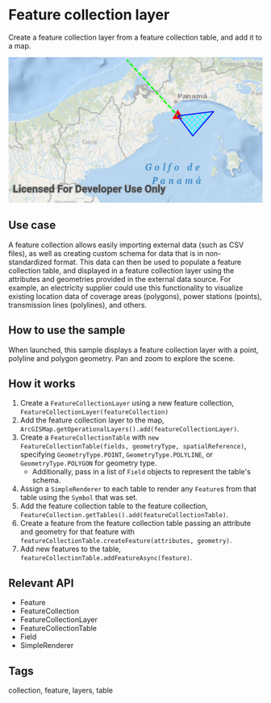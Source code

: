 # Feature collection layer

Create a feature collection layer from a feature collection table, and add it to a map.

![Image of feature collection layer](feature-collection-layer.png)

## Use case

A feature collection allows easily importing external data (such as CSV files), as well as creating custom schema for data that is in non-standardized format. This data can then be used to populate a feature collection table, and displayed in a feature collection layer using the attributes and geometries provided in the external data source. For example, an electricity supplier could use this functionality to visualize existing location data of coverage areas (polygons), power stations (points), transmission lines (polylines), and others.

## How to use the sample

When launched, this sample displays a feature collection layer with a point, polyline and polygon geometry. Pan and zoom to explore the scene.

## How it works

1. Create a `FeatureCollectionLayer` using a new feature collection, `FeatureCollectionLayer(featureCollection)`
2. Add the feature collection layer to the map, `ArcGISMap.getOperationalLayers().add(featureCollectionLayer)`.
3. Create a `FeatureCollectionTable` with `new FeatureCollectionTable(fields, geometryType, spatialReference)`, specifying `GeometryType.POINT`, `GeometryType.POLYLINE`, or `GeometryType.POLYGON` for geometry type.
    *  Additionally, pass in a list of `Field` objects to represent the table's schema.
4. Assign a `SimpleRenderer` to each table to render any `Feature`s from that table using the `Symbol` that was set.
5. Add the feature collection table to the feature collection, `FeatureCollection.getTables().add(featureCollectionTable)`.
6. Create a feature from the feature collection table passing an attribute and geometry for that feature with `featureCollectionTable.createFeature(attributes, geometry)`.
7. Add new features to the table, `featureCollectionTable.addFeatureAsync(feature)`.

## Relevant API

* Feature
* FeatureCollection
* FeatureCollectionLayer
* FeatureCollectionTable
* Field
* SimpleRenderer

## Tags

collection, feature, layers, table
